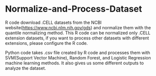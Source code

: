 # Normalize-and-Process-Dataset
R code download .CELL datasets from the NCBI website(https://www.ncbi.nlm.nih.gov/gds) and normalize them with the quantile normalizing method. This R code can be normalized only .CELL extension datasets, if you want to process other datasets with different extensions, please configure the R code.

Python code takes .csv file created by R code and processes them with SVM(Support Vector Machine), Random Forest, and Logistic Regression machine learning methods. It also gives us some different outputs to analyze the dataset.
